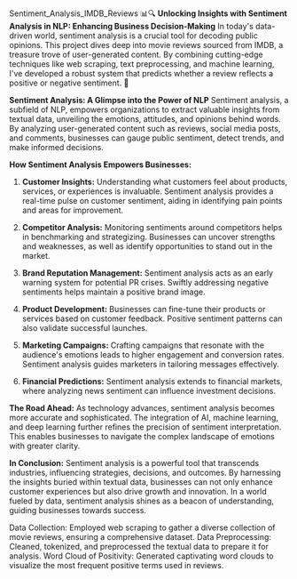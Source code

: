 Sentiment_Analysis_IMDB_Reviews
📊🔍 **Unlocking Insights with Sentiment Analysis in NLP: Enhancing Business Decision-Making**
In today's data-driven world, sentiment analysis is a crucial tool for decoding public opinions. This project dives deep into movie reviews sourced from IMDB, a treasure trove of user-generated content. By combining cutting-edge techniques like web scraping, text preprocessing, and machine learning, I've developed a robust system that predicts whether a review reflects a positive or negative sentiment. 🚀

**Sentiment Analysis: A Glimpse into the Power of NLP**
Sentiment analysis, a subfield of NLP, empowers organizations to extract valuable insights from textual data, unveiling the emotions, attitudes, and opinions behind words. By analyzing user-generated content such as reviews, social media posts, and comments, businesses can gauge public sentiment, detect trends, and make informed decisions.

**How Sentiment Analysis Empowers Businesses:**
1. **Customer Insights:** Understanding what customers feel about products, services, or experiences is invaluable. Sentiment analysis provides a real-time pulse on customer sentiment, aiding in identifying pain points and areas for improvement.

2. **Competitor Analysis:** Monitoring sentiments around competitors helps in benchmarking and strategizing. Businesses can uncover strengths and weaknesses, as well as identify opportunities to stand out in the market.

3. **Brand Reputation Management:** Sentiment analysis acts as an early warning system for potential PR crises. Swiftly addressing negative sentiments helps maintain a positive brand image.

4. **Product Development:** Businesses can fine-tune their products or services based on customer feedback. Positive sentiment patterns can also validate successful launches.

5. **Marketing Campaigns:** Crafting campaigns that resonate with the audience's emotions leads to higher engagement and conversion rates. Sentiment analysis guides marketers in tailoring messages effectively.

6. **Financial Predictions:** Sentiment analysis extends to financial markets, where analyzing news sentiment can influence investment decisions.

**The Road Ahead:**
As technology advances, sentiment analysis becomes more accurate and sophisticated. The integration of AI, machine learning, and deep learning further refines the precision of sentiment interpretation. This enables businesses to navigate the complex landscape of emotions with greater clarity.

**In Conclusion:**
Sentiment analysis is a powerful tool that transcends industries, influencing strategies, decisions, and outcomes. By harnessing the insights buried within textual data, businesses can not only enhance customer experiences but also drive growth and innovation. In a world fueled by data, sentiment analysis shines as a beacon of understanding, guiding businesses towards success.

Data Collection: Employed web scraping to gather a diverse collection of movie reviews, ensuring a comprehensive dataset.
Data Preprocessing: Cleaned, tokenized, and preprocessed the textual data to prepare it for analysis.
Word Cloud of Positivity: Generated captivating word clouds to visualize the most frequent positive terms used in reviews.
